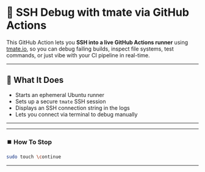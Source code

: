 # 🔧 SSH Debug with tmate via GitHub Actions

This GitHub Action lets you **SSH into a live GitHub Actions runner** using [tmate.io](https://tmate.io), so you can debug failing builds, inspect file systems, test commands, or just vibe with your CI pipeline in real-time.

---

## 🚀 What It Does

- Starts an ephemeral Ubuntu runner
- Sets up a secure `tmate` SSH session
- Displays an SSH connection string in the logs
- Lets you connect via terminal to debug manually

---

---

### ⏹️ How To Stop

```bash
sudo touch \continue
```

---
